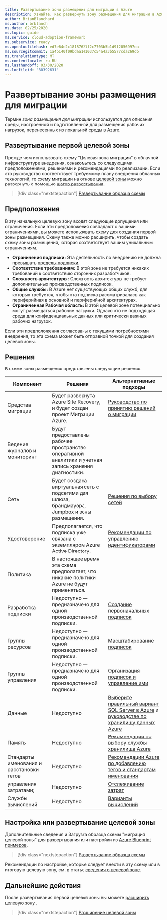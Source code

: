 ```yaml
---
title: Развертывание зоны размещения для миграции в Azure
description: Узнайте, как развернуть зону размещения для миграции в Azure.
author: BrianBlanchard
ms.author: brblanch
ms.date: 02/25/2020
ms.topic: guide
ms.service: cloud-adoption-framework
ms.subservice: ready
ms.openlocfilehash: ed7e64e2c18187621f2c7703b5b1d9f2056997ea
ms.sourcegitcommit: 1a4b140f09bdaa141037c54a4a3b5577cda269db
ms.translationtype: MT
ms.contentlocale: ru-RU
ms.lasthandoff: 03/30/2020
ms.locfileid: "80392631"
---
```

<!-- cSpell:ignore vCPUs jumpbox -->

# <a name="deploy-a-migration-landing-zone"></a>Развертывание зоны размещения для миграции

Термин *зона размещения для миграции* используется для описания среды, настроенной и подготовленной для размещения рабочих нагрузок, перенесенных из локальной среды в Azure.

## <a name="deploy-the-first-landing-zone"></a>Развертывание первой целевой зоны

Прежде чем использовать схему "Целевая зона миграции" в облачной инфраструктуре внедрения, ознакомьтесь со следующими предположениями, решениями и рекомендациями по реализации. Если это руководство соответствует требуемому плану внедрения облачных технологий, то схему миграции на основе [целевой зоны](https://docs.microsoft.com/azure/governance/blueprints/samples/caf-migrate-landing-zone/index) можно развернуть с помощью [шагов развертывания][deploy-sample].

> [!div class="nextstepaction"]
> [Развертывание образца схемы][deploy-sample]

## <a name="assumptions"></a>Предположения

В эту начальную целевую зону входят следующие допущения или ограничения. Если эти предположения совпадают с вашими ограничениями, вы можете использовать схему для создания первой зоны размещения. Схему также можно расширить, чтобы создать схему зоны размещения, которая соответствует вашим уникальным ограничениям.

- **Ограничения подписки:** Эта деятельность по внедрению не должна превышать [пределы подписки](https://docs.microsoft.com/azure/azure-subscription-service-limits).
- **Соответствие требованиям:** В этой зоне не требуется никаких требований к соответствию сторонних разработчиков.
- **Сложность архитектуры:** Сложность архитектуры не требует дополнительных производственных подписок.
- **Общие службы:** В Azure нет существующих общих служб, для которых требуется, чтобы эта подписка рассматривалась как периферийная в основной и периферийной архитектурах.
- **Ограниченная Рабочая область:** В этой целевой зоне потенциально могут размещаться рабочие нагрузки. Однако это не подходящая среда для конфиденциальных данных или критически важных рабочих нагрузок.

Если эти предположения согласованы с текущими потребностями внедрения, то эта схема может быть отправной точкой для создания целевой зоны.

## <a name="decisions"></a>Решения

В схеме зоны размещения представлены следующие решения.

| Компонент                    | Решения                                                                                         | Альтернативные подходы                                                                                                                                                                                                                                                                |
|------------------------------|---------------------------------------------------------------------------------------------------|-------------------------------------------------------------------------------------------------------------------------------------------------------------------------------------------------------------------------------------------------------------------------------------- |
| Средства миграции              | Будет развернута Azure Site Recovery, и будет создан проект Миграции Azure.                | [Руководство по принятию решений о миграции](../../decision-guides/migrate-decision-guide/index.md)                                                                                                                                                                                               |
| Ведение журналов и мониторинг       | Будут предоставлены рабочее пространство оперативной аналитики и учетная запись хранения диагностики.                |                                                                                                                                                                                                                                                                                       |
| Сеть                      | Будет создана виртуальная сеть с подсетями для шлюза, брандмауэра, Jumpbox и зоны размещения.  | [Решения по выбору сетей](../considerations/networking-options.md)                                                                                                                                                                                                                       |
| Удостоверение                     | Предполагается, что подписка уже связана с экземпляром Azure Active Directory. | [Рекомендации по управлению идентификаторами](https://docs.microsoft.com/azure/security/azure-security-identity-management-best-practices?toc=https://docs.microsoft.com/azure/cloud-adoption-framework/toc.json&bc=https://docs.microsoft.com/azure/cloud-adoption-framework/_bread/toc.json) |
| Политика                       | В настоящее время эта схема предполагает, что никакие политики Azure не будут применяться.                        |                                                                                                                                                                                                                                                                                       |
| Разработка подписки          | Недоступно — предназначено для одной производственной подписки.                                              | [Создание первоначальных подписок](../azure-best-practices/initial-subscriptions.md)                                                                                                                                                                                                      |
| Группы ресурсов              | Недоступно — предназначено для одной производственной подписки.                                              | [Масштабирование подписок](../azure-best-practices/scale-subscriptions.md)                                                                                                                                                                                                                 |
| Группы управления            | Недоступно — предназначено для одной производственной подписки.                                              | [Организация подписок и управление ими](../azure-best-practices/organize-subscriptions.md)                                                                                                                                                                                                |
| Данные                         | Недоступно                                                                                               | [Выберите правильный вариант SQL Server в Azure](https://docs.microsoft.com/azure/sql-database/sql-database-paas-vs-sql-server-iaas) и [руководстве по хранилищу данных Azure](https://docs.microsoft.com/azure/architecture/guide/technology-choices/data-store-overview)                       |
| Память                      | Недоступно                                                                                               | [Рекомендации по выбору службы хранилища Azure](../considerations/storage-options.md)                                                                                                                                                                                                                        |
| Стандарты именования и расстановки тегов | Недоступно                                                                                               | [Рекомендации Azure по добавлению тегов и стандартам именования](../azure-best-practices/naming-and-tagging.md)                                                                                                                                                                                                    |
| управления затратами;              | Недоступно                                                                                               | [Отслеживание затрат](../azure-best-practices/track-costs.md)                                                                                                                                                                                                                              |
| Службы вычислений                      | Недоступно                                                                                               | [Варианты вычислений](../considerations/compute-options.md)                                                                                                                                                                                                                               |

## <a name="customize-or-deploy-a-landing-zone"></a>Настройка или развертывание целевой зоны

Дополнительные сведения и Загрузка образца схемы "миграция целевой зоны" для развертывания или настройки из [Azure Blueprint примеров][deploy-sample].

> [!div class="nextstepaction"]
> [Развертывание образца схемы][deploy-sample]

Рекомендации по настройке, которые следует внести в эту схему или в итоговую целевую зону, см. в статье [сведения о целевой зоне](../considerations/index.md).

## <a name="next-steps"></a>Дальнейшие действия

После развертывания первой целевой зоны вы можете [расширить целевую зону](../considerations/index.md) .

> [!div class="nextstepaction"]
> [Расширение целевой зоны](../considerations/index.md)

<!-- links -->

[deploy-sample]: https://docs.microsoft.com/azure/governance/blueprints/samples/caf-migrate-landing-zone/deploy
